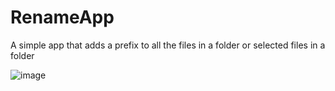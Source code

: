 # RenameApp
A simple app that adds a prefix to all the files in a folder or selected files in a folder

![image](https://user-images.githubusercontent.com/77836428/133893857-732634f2-94cc-4afe-8fb9-3a7dd72fcf2d.png)
